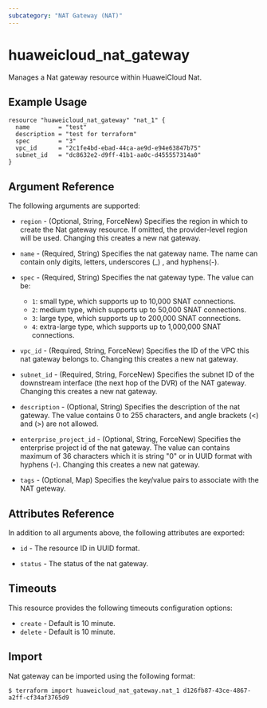 ```yaml
---
subcategory: "NAT Gateway (NAT)"
---
```


# huaweicloud_nat_gateway

Manages a Nat gateway resource within HuaweiCloud Nat.

## Example Usage

```hcl
resource "huaweicloud_nat_gateway" "nat_1" {
  name        = "test"
  description = "test for terraform"
  spec        = "3"
  vpc_id      = "2c1fe4bd-ebad-44ca-ae9d-e94e63847b75"
  subnet_id   = "dc8632e2-d9ff-41b1-aa0c-d455557314a0"
}
```

## Argument Reference

The following arguments are supported:

* `region` - (Optional, String, ForceNew) Specifies the region in which to create the Nat gateway resource. If omitted,
  the provider-level region will be used. Changing this creates a new nat gateway.

* `name` - (Required, String) Specifies the nat gateway name. The name can contain only digits, letters, underscores (_)
  , and hyphens(-).

* `spec` - (Required, String) Specifies the nat gateway type. The value can be:
  + `1`: small type, which supports up to 10,000 SNAT connections.
  + `2`: medium type, which supports up to 50,000 SNAT connections.
  + `3`: large type, which supports up to 200,000 SNAT connections.
  + `4`: extra-large type, which supports up to 1,000,000 SNAT connections.

* `vpc_id` - (Required, String, ForceNew) Specifies the ID of the VPC this nat gateway belongs to. Changing this creates
  a new nat gateway.

* `subnet_id` - (Required, String, ForceNew) Specifies the subnet ID of the downstream interface (the next hop of the
  DVR) of the NAT gateway. Changing this creates a new nat gateway.

* `description` - (Optional, String) Specifies the description of the nat gateway. The value contains 0 to 255
  characters, and angle brackets (<)
  and (>) are not allowed.

* `enterprise_project_id` - (Optional, String, ForceNew) Specifies the enterprise project id of the nat gateway. The
  value can contains maximum of 36 characters which it is string "0" or in UUID format with hyphens (-). Changing this
  creates a new nat gateway.

* `tags` - (Optional, Map) Specifies the key/value pairs to associate with the NAT geteway.

## Attributes Reference

In addition to all arguments above, the following attributes are exported:

* `id` - The resource ID in UUID format.

* `status` - The status of the nat gateway.

## Timeouts

This resource provides the following timeouts configuration options:

* `create` - Default is 10 minute.
* `delete` - Default is 10 minute.

## Import

Nat gateway can be imported using the following format:

```
$ terraform import huaweicloud_nat_gateway.nat_1 d126fb87-43ce-4867-a2ff-cf34af3765d9
```
